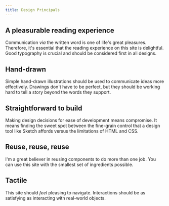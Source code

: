 ```yaml
---
title: Design Principals
---
```

## A pleasurable reading experience

Communication *via* the written word is one of life's great pleasures. Therefore, it's essential that the reading experience on this site is delightful. Good typography is crucial and should be considered first in all designs.

## Hand-drawn

Simple hand-drawn illustrations should be used to communicate ideas more effectively. Drawings don't have to be perfect, but they should be working hard to tell a story beyond the words they support.

## Straightforward to build

Making design decisions for ease of development means compromise. It means finding the sweet spot between the fine-grain control that a design tool like Sketch affords versus the limitations of HTML and CSS.

## Reuse, reuse, reuse

I'm a great believer in reusing components to do more than one job. You can use this site with the smallest set of ingredients possible.

## Tactile

This site should _feel_ pleasing to navigate. Interactions should be as satisfying as interacting with real-world objects.

